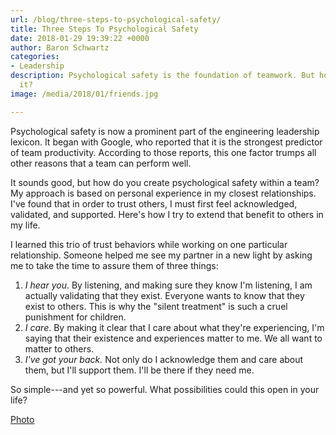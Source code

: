 ```yaml
---
url: /blog/three-steps-to-psychological-safety/
title: Three Steps To Psychological Safety
date: 2018-01-29 19:39:22 +0000
author: Baron Schwartz
categories:
- Leadership
description: Psychological safety is the foundation of teamwork. But how do you achieve
  it?
image: /media/2018/01/friends.jpg

---
```

Psychological safety is now a prominent part of the engineering leadership lexicon. It began with Google, who reported that it is the strongest predictor of team productivity. According to those reports, this one factor trumps all other reasons that a team can perform well.

It sounds good, but how do you create psychological safety within a team? My approach is based on personal experience in my closest relationships. I've found that in order to trust others, I must first feel acknowledged, validated, and supported. Here's how I try to extend that benefit to others in my life.

<!--more-->

I learned this trio of trust behaviors while working on one particular relationship. Someone helped me see my partner in a new light by asking me to take the time to assure them of three things:

1. _I hear you_. By listening, and making sure they know I'm listening, I am actually validating that they exist. Everyone wants to know that they exist to others. This is why the "silent treatment" is such a cruel punishment for children.
2. _I care_. By making it clear that I care about what they're experiencing, I'm saying that their existence and experiences matter to me. We all want to matter to others.
3. _I've got your back._ Not only do I acknowledge them and care about them, but I'll support them. I'll be there if they need me.

So simple---and yet so powerful. What possibilities could this open in your life?

[Photo](https://pixabay.com/en/nature-winter-sunset-dog-human-3042751/)
